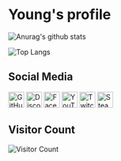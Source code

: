 # Young's profile

![Anurag's github stats](https://github-readme-stats.vercel.app/api?username=Young727TW&show_icons=true&theme=dark)

![Top Langs](https://github-readme-stats.vercel.app/api/top-langs/?username=Young727TW&langs_count=8&theme=dark)

## Social Media
<p align="left">
  <a href="https://github.com/Young727TW"><img alt="GitHub" title="GitHub" height="32" width="32" src="https://raw.githubusercontent.com/peterthehan/peterthehan/master/assets/github.svg"></a>
  <a href="https://discord.gg/H4jJFZb"><img alt="Discord - Young#0001" title="Discord - Young#0001" height="32" width="32" src="https://raw.githubusercontent.com/peterthehan/peterthehan/master/assets/discord.svg"></a>
  <a href="https://www.facebook.com/young20050727"><img alt="Facebook" title="Facebook" height="32" width="32" src="https://raw.githubusercontent.com/peterthehan/peterthehan/master/assets/facebook.svg"></a>
  <a href="https://www.youtube.com/channel/UCJC4x0CgeqsmdgX3W_cJB3A"><img alt="YouTube" title="YouTube" height="32" width="32" src="https://raw.githubusercontent.com/peterthehan/peterthehan/master/assets/youtube.svg"></a>
  <a href="https://www.twitch.tv/young727_tw"><img alt="Twitch" title="Twitch" height="32" width="32" src="https://raw.githubusercontent.com/peterthehan/peterthehan/master/assets/twitch.svg"></a>
  <a href="https://steamcommunity.com/profiles/76561198819185868/"><img alt="Steam" title="Steam" height="32" width="32" src="https://raw.githubusercontent.com/peterthehan/peterthehan/master/assets/steam.svg"></a>
</p>

## Visitor Count
![Visitor Count](https://profile-counter.glitch.me/Young727TW/count.svg)

